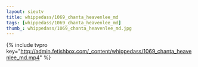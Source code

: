 ```yaml
--- 
layout: sieutv
title: whippedass/1069_chanta_heavenlee_md
tags: [whippedass/1069_chanta_heavenlee_md]
thumb_: whippedass/1069_chanta_heavenlee_md.jpg
---
```

{% include tvpro key="http://admin.fetishbox.com/_content/whippedass/1069_chanta_heavenlee_md.mp4" %} 
